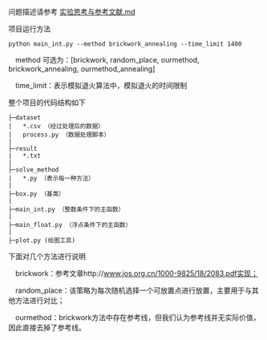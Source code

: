 问题描述请参考 [实验思考与参考文献.md](./实验思考与参考文献.md) 

项目运行方法

```
python main_int.py --method brickwork_annealing --time_limit 1400
```

&emsp;method 可选为：[brickwork, random_place, ourmethod, brickwork_annealing, ourmethod_annealing]

&emsp;time_limit：表示模拟退火算法中，模拟退火的时间限制

整个项目的代码结构如下

```
├─dataset
|   *.csv （经过处理后的数据）
|   process.py （数据处理脚本）
|
├─result
|   *.txt
|
├─solve_method
|   *.py （表示每一种方法）
|
├─box.py （基类）
|
├─main_int.py （整数条件下的主函数）
|
├─main_float.py （浮点条件下的主函数）
|
├─plot.py (绘图工具)
```

下面对几个方法进行说明

&emsp;brickwork：参考文章http://www.jos.org.cn/1000-9825/18/2083.pdf实现；

&emsp;random_place：该策略为每次随机选择一个可放置点进行放置，主要用于与其他方法进行对比；

&emsp;ourmethod：brickwork方法中存在参考线，但我们认为参考线并无实际价值，因此直接去掉了参考线。
